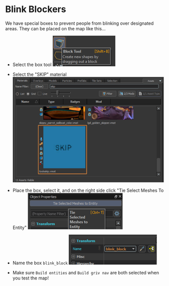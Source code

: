 # Blink Blockers

We have special boxes to prevent people from blinking over designated areas. They can be placed on the map like this...

 * Select the box tool
  ![Box tool](/docs/blink/boxtool.png)
 * Select the "SKIP" material
  ![SKIP material](/docs/blink/materials.png)

 * Place the box, select it, and on the right side click "Tie Select Meshes To Entity"
  ![Entity binding](/docs/blink/entity.png)

 * Name the box `blink_block`
  ![Name it](/docs/blink/name.png)

 * Make sure `Build entities` and `Build griv nav` are both selected when you test the map!
